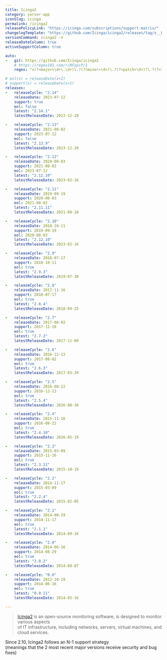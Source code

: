 ```yaml
---
title: Icinga2
category: server-app
iconSlug: icinga
permalink: /icinga2
releasePolicyLink: "https://icinga.com/subscriptions/support-matrix/"
changelogTemplate: "https://github.com/Icinga/icinga2/releases/tag/v__LATEST__/"
versionCommand: icinga2 -V
releaseDateColumn: true
activeSupportColumn: true

auto:
-   git: https://github.com/Icinga/icinga2
    # https://regex101.com/r/RFypcP/1
    regex: ^v(?<major>\d+\.\d+)\.?(?<minor>\d+)\.?(?<patch>\d+)?\.?(?<tiny>\d+)?$

# eol(x) = releaseDate(x+2)
# support(x) = releaseDate(x+1)
releases:
-   releaseCycle: "2.14"
    releaseDate: 2023-07-12
    support: true
    eol: false
    latest: "2.14.1"
    latestReleaseDate: 2023-12-20

-   releaseCycle: "2.13"
    releaseDate: 2021-08-02
    support: 2023-07-12
    eol: false
    latest: "2.13.9"
    latestReleaseDate: 2023-12-20

-   releaseCycle: "2.12"
    releaseDate: 2020-08-03
    support: 2021-08-02
    eol: 2023-07-12
    latest: "2.12.10"
    latestReleaseDate: 2023-02-16

-   releaseCycle: "2.11"
    releaseDate: 2019-09-19
    support: 2020-08-03
    eol: 2021-08-02
    latest: "2.11.11"
    latestReleaseDate: 2021-08-18

-   releaseCycle: "2.10"
    releaseDate: 2018-10-11
    support: 2019-09-19
    eol: 2020-08-03
    latest: "2.12.10"
    latestReleaseDate: 2023-02-16

-   releaseCycle: "2.9"
    releaseDate: 2018-07-17
    support: 2018-10-11
    eol: true
    latest: "2.9.3"
    latestReleaseDate: 2019-07-30

-   releaseCycle: "2.8"
    releaseDate: 2017-11-16
    support: 2018-07-17
    eol: true
    latest: "2.8.4"
    latestReleaseDate: 2018-04-25

-   releaseCycle: "2.7"
    releaseDate: 2017-08-02
    support: 2017-11-16
    eol: true
    latest: "2.7.2"
    latestReleaseDate: 2017-11-09

-   releaseCycle: "2.6"
    releaseDate: 2016-12-13
    support: 2017-08-02
    eol: true
    latest: "2.6.3"
    latestReleaseDate: 2017-03-29

-   releaseCycle: "2.5"
    releaseDate: 2016-08-22
    support: 2016-12-13
    eol: true
    latest: "2.5.4"
    latestReleaseDate: 2016-08-30

-   releaseCycle: "2.4"
    releaseDate: 2015-11-16
    support: 2016-08-22
    eol: true
    latest: "2.4.10"
    latestReleaseDate: 2016-05-19

-   releaseCycle: "2.3"
    releaseDate: 2015-03-09
    support: 2015-11-16
    eol: true
    latest: "2.3.11"
    latestReleaseDate: 2015-10-19

-   releaseCycle: "2.2"
    releaseDate: 2014-11-17
    support: 2015-03-09
    eol: true
    latest: "2.2.4"
    latestReleaseDate: 2015-02-05

-   releaseCycle: "2.1"
    releaseDate: 2014-08-29
    support: 2014-11-17
    eol: true
    latest: "2.1.1"
    latestReleaseDate: 2014-09-16

-   releaseCycle: "2.0"
    releaseDate: 2014-06-16
    support: 2014-08-29
    eol: true
    latest: "2.0.2"
    latestReleaseDate: 2014-08-07

-   releaseCycle: "0.0"
    releaseDate: 2012-10-19
    support: 2014-06-16
    eol: true
    latest: "0.0.11"
    latestReleaseDate: 2014-05-16

---
```


> [Icinga2](https://icinga.com/docs/icinga-2/latest/doc/01-about/) is an open-source monitoring software, is designed to monitor various aspects  
> of IT infrastructure, including networks, servers, virtual machines, and cloud services.

Since 2.10, Icinga2 follows an N-1 support strategy  
(meanings that the 2 most recent major versions receive security and bug fixes)  

